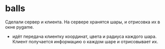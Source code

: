 # balls
Сделали сервер и клиента.
На сервере хранятся шары, и отрисовка их в окне pygame.
+ идёт передача клиентку координат, цвета и радиуса каждого шара.
Клиент получается информацию о каждом шаре и отрисовывает их.
